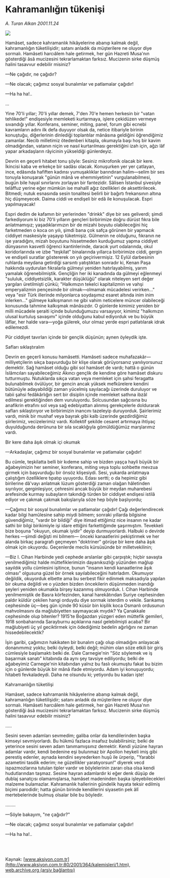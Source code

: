 # Kahramanlığın tükenişi

*A. Turan Alkan 2001.11.24*

<div>
 <img border="0" src="/web/20020423064841im_/http://www.aksiyon.com.tr/yazar/aturanalkan.jpg"/>
 <p class="spot">
  Hamâset, sadece kahramanlık hikâyelerine abanıp kalmak değil, kahramanlığın tüketilişidir; satanı anladık da müşterilere ne oluyor diye sormalı. Hamâseti harcıâlem hale getirmek, her gün Hazreti Musa'nın gösterdiği âsâ mucizesini tekrarlamaktan farksız. Mucizenin sirke düşmüş halini tasavvur edebilir misiniz?
 </p>
 <p class="metin">
 </p>
 <p class="metin">
  —Ne çağıdır, ne çağıdır?
 </p>
 <p class="metin">
  —Ne olacak; çağımız sosyal bunalımlar ve patlamalar çağıdır!
 </p>
 <p class="metin">
  —Ha ha ha!..
 </p>
 <p class="metin">
  ...
 </p>
 <p class="metin">
  Yine 70'li yıllar; 70'li yıllar demek, 7'den 70'e hemen herkesin bir "vatan tehlikede!" endişesiyle memleketi kurtarmaya, işlere çekidüzen vermeye sıvandığı yıllar. Konferans, seminer, miting, panel, forum gibi ecnebi kavramların adını ilk defa duyuyor olsak da, netice itibariyle birinin konuştuğu, diğerlerinin dinlediği toplantılar mânâsına geldiğini öğrendiğimiz zamanlar. Necib milletimiz ötedenberi kitapla, okumayla başı hoş bir kavim olmadığından, vatanın niçin ve nasıl kurtarılması gerektiğini izah için, ağzı lâf yapar arkadaşların râyicinin yükseldiği günlerdeyiz.
 </p>
 <p class="metin">
  Devrin en geçerli hitabet tonu şöyle: Sesiniz mikrofonik olacak bir kere. İkincisi kaba ve erkekçe bir sadâsı olacak. Konuşurken yer yer çatlayan, ince, edâsında hafiften kadınsı yumuşaklıklar barındıran halim—selim bir ses tonuyla konuşarak "günün mânâ ve ehemmiyetinin" vurgulanabilmesi, bugün bile hayal sınırlarını zorlayan bir fantezidir. Sâlisen İstanbul şivesiyle telâffuz yerine eğer mümkün ise mahallî ağız özellikleri de aksettirilecek. Bitmedi; nutuk esnasında sesin tonalitesi belirli bir bağırtı frekansının altına hiç düşmeyecek. Daima ciddi ve endişeli bir edâ ile konuşulacak. Espri yapılmayacak!
 </p>
 <p class="metin">
  Espri dedim de kafamın bir yerlerinden "drinkk" diye bir ses geliverdi; şimdi farkediyorum ki biz 70'li yılların gençleri birbirimize doğru dürüst fıkra bile anlatmamışız; yaşadıklarımızın bir de mizahi boyutu olabileceğini hiç farketmeden o koca on yılı, şimdi bana çok safça görünen bir yapmacık ciddiyet maskesiyle yaşayıp tüketmişiz. Gülmenin ne olduğunu, fıkranın ne işe yaradığını, mizah boyutunu hissetmeden kurduğumuz yapma ciddiyet dünyasının kasvetli öğrenci kantinlerinde, daracık yurt odalarında, okul koridorlarında ve izbe "teşkilat" binalarında yıllarca birbirimize ciddi, gergin ve endişeli suratlar göstererek on yılı geçirivermişiz. 12 Eylül darbesinin ruhlarda meydana getirdiği sarsıntı yatıştıktan sonradır ki, Kenan Paşa hakkında uydurulan fıkralarla gülmeyi yeniden hatırlayabilmiş, yarım yamalak öğrenebilmiştik. Gençliğin her iki kanadında da gülmeyi eğlenmeyi "sululuk, ciddiyetsizlik, karakter düşüklüğü" olarak niteleyen sert değer yargıları üretilmişti çünkü; "Halkımızın tekelci kapitalizmin ve vahşi emperyalizmin pençesinde bir olmak—olmamak mücadelesi verirken..." veya "esir Türk illerinde milyonlarca soydaşımız esaret altında inim inim inlerken..." gülmeye kalkışmanın ne gibi vahim neticelere müncer olabileceği konusunda tahmine kalkışmak mânâsızdır. O günlerde kimimiz yeniden bir milli mücadele şeraiti içinde bulunduğumuzu varsayıyor, kimimiz "halkımızın ulusal kurtuluş savaşımı" içinde olduğunu kabul ediyorduk ve bu büyük lâflar, her halde vara—yoğa gülerek, olur olmaz yerde espri patlatılarak idrak edilemezdi.
 </p>
 <p class="metin">
  Pür ciddiyet tavırları içinde bir gençlik düşünün; aynen öyleydik işte.
 </p>
 <p class="metin">
  Safları sıklaştıralım
 </p>
 <p class="metin">
  Devrin en geçerli konusu hamâsetti. Hamâseti sadece muhafazakâr—milliyetçilerin sıkça başvurduğu bir klişe olarak görüyorsanız yanılıyorsunuz demektir. Sağ hamâset olduğu gibi sol hamâset de vardı; hattâ o günün İslâmcıları sayabileceğimiz Akıncı gençlik de kendine göre hamâset diskuru tutturmuştu. Nutuklarda sıkça vatan veya memleket için şahsi feragatta bulunabilmek övülüyor, bir gencin ancak yüksek mefkûrelere kendini bütünüyle adayabildiği zaman yücelmiş sayılacağı üzerinde duruluyor ve tabii şahsi fedâkârlığın sert bir disiplin içinde memleket sathına ibzâl edilmesi gerektiğinden dem vuruluyordu. Solcusundan sağcısına bu anafikrin etrafını sol veya sağ edebiyattan alınmış gerekçelerle doldurarak safları sıklaştırıyor ve birbirimizin inancını tazeleyip duruyorduk. Şairlerimiz vardı, minik bir mushaf veya bayrak gibi kalb üzerinde gezdirdiğimiz şiirlerimiz, vecizelerimiz vardı. Kollektif şekilde cesaret artırmaya ihtiyaç duyulduğunda derûnuna bir sıla sıcaklığıyla gömüldüğümüz marşlarımız vardı.
 </p>
 <p class="metin">
  Bir kere daha âşık olmak içi okumak
 </p>
 <p class="metin">
  —Arkadaşlar, çağımız bir sosyal bunalımlar ve patlamalar çağıdır!
 </p>
 <p class="metin">
  Bu cümle, teşkilatta belli bir kıdeme sahip ve bizden yaşça hayli büyük bir ağabeyimizin her seminer, konferans, miting veya toplu sohbette mevzua girmek için başvurduğu bir önsöz klişesiydi. Sesi, yukarda anlatmaya çalıştığım özelliklere tıpatıp uyuyordu. Edası sertti; o da hepimiz gibi birilerine dâ'vayı anlatmak lüzum gösterdiği zaman olağan hâletinden sıyrılıyor, gerginleşiyor, çehresini ancak büyük bir meydan muharebesi arefesinde kurmay subayların takındığı türden bir ciddiyet endişesi istilâ ediyor ve çakmak çakmak bakışlarıyla söze hep böyle başlıyordu;
 </p>
 <p class="metin">
  —Çağımız bir sosyal bunalımlar ve patlamalar çağıdır! Çağı değerlendirecek kadar bilgi hamûlesine sahip miydi bilmem; sonraki yıllarda bilgisine güvendiğimiz, "vardır bir bildiği" diye itimad ettiğimiz nice insanın ne kadar sathi bir bilgi birikimiyle işi idare ettiğini farkettiğimde şaşırmıştım. Tevekkeli bize boşuna "okuyun, okumak iyidir" deyip durmuyorlardı. Halbuki o devirde herkes —şimdi değişti mi bilmem— önceki kanaatlerini pekiştirmek ve her alanda birkaç paragrafı geçmeyen "doktriner" görüşe bir kere daha âşık olmak için okuyordu. Geçenlerde meclis kürsüsünde bir milletvekilinin;
 </p>
 <p class="metin">
  —Biz I. Cihan Harbinde yedi cephede arslanlar gibi çarpıştık; hiçbir savaşta yenilmediğimiz halde müttefiklerimizin dayanıksızlığı yüzünden mağlup sayıldık yollu cümlesini işitince, bunun "insanın kendi kanaatlerine âşık olması" olgusuna güzel bir örnek sayılabileceğini hatırladım. Okumuyor değildik, okuyorduk elbette ama bu serbest fikir edinmek maksadıyla yapılan bir okuma değildi ve o yüzden bizden öncekilerin düşünmeden inandığı şeyleri yeniden okumakla birşey kazanmış olmuyorduk. I. Cihan Harbinde yenilmemiştik de Basra körfezinden, kanal harekâtından Suriye cephesinden paldır küldür çekilen hangi orduydu diye sormak isterdim o vekile. Sarıkamış cephesinde üç—beş gün içinde 90 küsür bin kişilik koca Osmanlı ordusunun mahvolmasını da mağlubiyetten saymayacak mıydık? Ya Çanakkale cephesinde olup bitenler? 1915'te Boğazdan yüzgeri eden müttefik gemileri, 1918 sonbaharında Sarayburnu açıklarına nasıl gelebilmişti acaba? Bir mağlubiyeti üç yıl geciktirmek için ödediğimiz bedelin ağırlığını ne zaman hissedebilecektik?
 </p>
 <p class="metin">
  İşin garibi, çağımızın hakikaten bir bunalım çağı olup olmadığını anlayacak donanımımız yoktu; belki öyleydi, belki değil; mühim olan söze etkili bir giriş cümlesiyle başlamaktı belki de. Dale Carnegie'nin "Söz söylemek ve iş başarmak sanatı" kitabında da aynı şey tavsiye ediliyordu; belki de ağabeyimiz Carnegie'nin kitabından yalnız bu faslı okumuştu fakat bu bizim için o günlerde büyük bir mânâ ifade etmiyordu. Adam iyi konuşuyordu; hitabeti fevkaladeydi. Daha ne olsundu ki; yetiyordu bu kadarı işte!
 </p>
 <p class="metin">
  Kahramanlığın tüketilişi
 </p>
 <p class="metin">
  Hamâset, sadece kahramanlık hikâyelerine abanıp kalmak değil, kahramanlığın tüketilişidir; satanı anladık da müşterilere ne oluyor diye sormalı. Hamâseti harcıâlem hale getirmek, her gün Hazreti Musa'nın gösterdiği âsâ mucizesini tekrarlamaktan farksız. Mucizenin sirke düşmüş halini tasavvur edebilir misiniz?
 </p>
 <p class="metin">
  .....
 </p>
 <p class="metin">
  Sesini seven adamları sevmedim; galiba onlar da kendilerinden başka kimseyi sevmiyorlardı. Bu hükmü fazlaca insafsız bulabilirsiniz; belki de yeterince sesini seven adam tanımamışsınız demektir. Kendi yüzüne hayran adamlar vardır, kendi bedenine eşi bulunmaz bir Apollon heykeli imiş gibi perestiş edenler, aynada kendini seyrederken huşû ile ürperip, "Yarabbi azametini tasdik ederim; ne güzellikler yaratıyorsun!" diyerek vecd ispazmozlarına tutulan tipler vardır ve böylelerinin zararı olsa olsa kendi hudutlarından taşmaz. Sesine hayran adamlardır ki eğer denk düşüp de dublaj sanatçısı olamamışlarsa, hamâset madeninden başka işleyebilecekleri malzeme bulamazlar. Kahramanlık hallerinin gündelik hayata teksir edilmiş biçimi parodidir; hatta günün birinde kendilerini siyasetin pek âlî mertebelerinde bulmuş olsalar bile bu böyledir.
 </p>
 <p class="metin">
  ........
 </p>
 <p class="metin">
  —Söyle bakayım, "ne çağıdır?"
 </p>
 <p class="metin">
  —Ne olacak; çağımız sosyal bunalımlar ve patlamalar çağıdır!
 </p>
 <p class="metin">
  —Ha ha ha!..
 </p>
 <p class="metin">
 </p>
 <br/>
 <br/>
</div>

Kaynak: [www.aksiyon.com.tr](http://www.aksiyon.com.tr:80/2001/364/kalemisleri/1.htm), [web.archive.org (arşiv bağlantısı)](http://web.archive.org/web/20020423064841/http://www.aksiyon.com.tr:80/2001/364/kalemisleri/1.htm)

